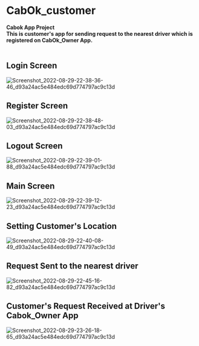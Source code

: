# CabOk_customer
**Cabok App Project**</br>
**This is customer's app for sending request to the nearest driver which is registered on CabOk_Owner App.** </br>
</br>
## Login Screen
![Screenshot_2022-08-29-22-38-36-46_d93a24ac5e484edc69d774797ac9c13d](https://user-images.githubusercontent.com/84381731/187258603-34699dd1-73f6-4e7f-a8db-bac452a1f369.jpg)
## Register Screen
![Screenshot_2022-08-29-22-38-48-03_d93a24ac5e484edc69d774797ac9c13d](https://user-images.githubusercontent.com/84381731/187260274-8cc78ac1-638b-4ab6-bcc2-0ff696d2f9f5.jpg)
## Logout Screen
![Screenshot_2022-08-29-22-39-01-88_d93a24ac5e484edc69d774797ac9c13d](https://user-images.githubusercontent.com/84381731/187261943-91c2977a-cfe4-4050-8c8c-1f9dc796c43f.jpg)
## Main Screen
![Screenshot_2022-08-29-22-39-12-23_d93a24ac5e484edc69d774797ac9c13d](https://user-images.githubusercontent.com/84381731/187262068-a2bcbb58-d6a9-4689-8e7f-c3c259b83b17.jpg)
## Setting Customer's Location
![Screenshot_2022-08-29-22-40-08-49_d93a24ac5e484edc69d774797ac9c13d](https://user-images.githubusercontent.com/84381731/187262188-017ada13-a2db-404a-85d1-ec34e658ad5b.jpg)
## Request Sent to the nearest driver
![Screenshot_2022-08-29-22-45-16-82_d93a24ac5e484edc69d774797ac9c13d](https://user-images.githubusercontent.com/84381731/187262359-d1a70744-35e9-46f2-9531-93dd32c3dfc2.jpg)
## Customer's Request Received at Driver's Cabok_Owner App
![Screenshot_2022-08-29-23-26-18-65_d93a24ac5e484edc69d774797ac9c13d](https://user-images.githubusercontent.com/84381731/187267717-db0ed7e2-9157-49ab-9d9a-611afaa56d9c.jpg)
